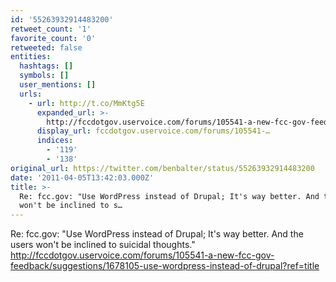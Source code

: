 ```yaml
---
id: '55263932914483200'
retweet_count: '1'
favorite_count: '0'
retweeted: false
entities:
  hashtags: []
  symbols: []
  user_mentions: []
  urls:
    - url: http://t.co/MmKtg5E
      expanded_url: >-
        http://fccdotgov.uservoice.com/forums/105541-a-new-fcc-gov-feedback/suggestions/1678105-use-wordpress-instead-of-drupal?ref=title
      display_url: fccdotgov.uservoice.com/forums/105541-…
      indices:
        - '119'
        - '138'
original_url: https://twitter.com/benbalter/status/55263932914483200
date: '2011-04-05T13:42:03.000Z'
title: >-
  Re: fcc.gov: "Use WordPress instead of Drupal; It's way better. And the users
  won't be inclined to s…
---
```


Re: fcc.gov: "Use WordPress instead of Drupal; It's way better. And the users won't be inclined to suicidal thoughts." http://fccdotgov.uservoice.com/forums/105541-a-new-fcc-gov-feedback/suggestions/1678105-use-wordpress-instead-of-drupal?ref=title